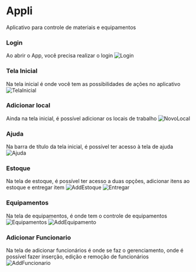 # Appli

Aplicativo para controle de materiais e equipamentos

### Login
Ao abrir o App, você precisa realizar o login
![Login](https://raw.githubusercontent.com/JoshGodoyyy/Appli/master/images/Login.png?token=GHSAT0AAAAAABZ7UHLJTXQTWLVUFD3RTJREY2LHK6A)

### Tela Inicial
Na tela inicial é onde você tem as possibilidades de ações no aplicativo
![TelaInicial](https://raw.githubusercontent.com/JoshGodoyyy/Appli/master/images/HomePage.png?token=GHSAT0AAAAAABZ7UHLILVUIVCFC7SBFTWWYY2LHGIA)

### Adicionar local
Ainda na tela inicial, é possível adicionar os locais de trabalho
![NovoLocal](https://raw.githubusercontent.com/JoshGodoyyy/Appli/master/images/AddLocal.png?token=GHSAT0AAAAAABZ7UHLIEWUKKWZJ2A5INZ66Y2LHHIQ)

### Ajuda
Na barra de título da tela inicial, é possível ter acesso à tela de ajuda
![Ajuda](https://raw.githubusercontent.com/JoshGodoyyy/Appli/master/images/Help.png?token=GHSAT0AAAAAABZ7UHLJ2SMO4UR6GJTI5CKWY2LHIJA)

### Estoque
Na tela de estoque, é possível ter acesso a duas opções, adicionar itens ao estoque e entregar item
![AddEstoque](https://raw.githubusercontent.com/JoshGodoyyy/Appli/master/images/AdicionarAoEstoque.png)
![Entregar](https://raw.githubusercontent.com/JoshGodoyyy/Appli/master/images/EntregarItem.png)

### Equipamentos
Na tela de equipamentos, é onde tem o controle de equipamentos
![Equipamentos](https://raw.githubusercontent.com/JoshGodoyyy/Appli/master/images/Equipamentos.png)
![AddEquipamento](https://raw.githubusercontent.com/JoshGodoyyy/Appli/master/images/AddEquipamento.png)

### Adicionar Funcionario
Na tela de adicionar funcionários é onde se faz o gerenciamento, onde é possível fazer inserção, edição e remoção de funcionários
![AddFuncionario](https://raw.githubusercontent.com/JoshGodoyyy/Appli/master/images/Employees.png?token=GHSAT0AAAAAABZ7UHLJKSIZWE3YUYPEUKT2Y2LHJDA)
